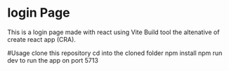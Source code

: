 # login Page 
This is a login page made with react using Vite Build tool the altenative of create react app (CRA).

#Usage
clone this repository
cd into the cloned folder
npm install
npm run dev to run the app on port 5713




